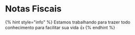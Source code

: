 # Notas Fiscais

{% hint style="info" %}
Estamos trabalhando para trazer todo conhecimento para facilitar sua vida 👍
{% endhint %}
